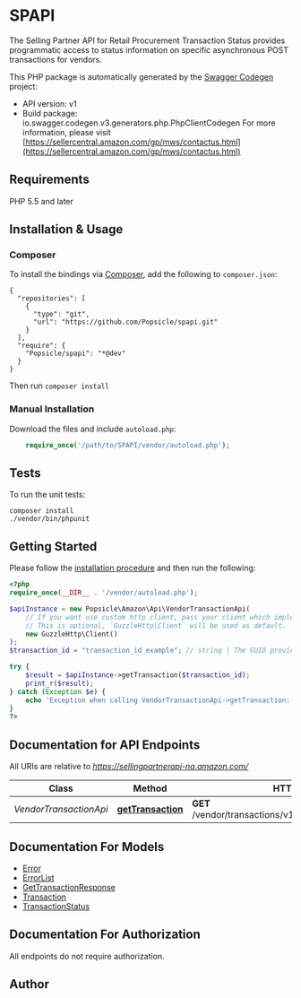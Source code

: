 # SPAPI
The Selling Partner API for Retail Procurement Transaction Status provides programmatic access to status information on specific asynchronous POST transactions for vendors.

This PHP package is automatically generated by the [Swagger Codegen](https://github.com/swagger-api/swagger-codegen) project:

- API version: v1
- Build package: io.swagger.codegen.v3.generators.php.PhpClientCodegen
For more information, please visit [https://sellercentral.amazon.com/gp/mws/contactus.html](https://sellercentral.amazon.com/gp/mws/contactus.html)

## Requirements

PHP 5.5 and later

## Installation & Usage
### Composer

To install the bindings via [Composer](http://getcomposer.org/), add the following to `composer.json`:

```
{
  "repositories": [
    {
      "type": "git",
      "url": "https://github.com/Popsicle/spapi.git"
    }
  ],
  "require": {
    "Popsicle/spapi": "*@dev"
  }
}
```

Then run `composer install`

### Manual Installation

Download the files and include `autoload.php`:

```php
    require_once('/path/to/SPAPI/vendor/autoload.php');
```

## Tests

To run the unit tests:

```
composer install
./vendor/bin/phpunit
```

## Getting Started

Please follow the [installation procedure](#installation--usage) and then run the following:

```php
<?php
require_once(__DIR__ . '/vendor/autoload.php');

$apiInstance = new Popsicle\Amazon\Api\VendorTransactionApi(
    // If you want use custom http client, pass your client which implements `GuzzleHttp\ClientInterface`.
    // This is optional, `GuzzleHttp\Client` will be used as default.
    new GuzzleHttp\Client()
);
$transaction_id = "transaction_id_example"; // string | The GUID provided by Amazon in the 'transactionId' field in response to the post request of a specific transaction.

try {
    $result = $apiInstance->getTransaction($transaction_id);
    print_r($result);
} catch (Exception $e) {
    echo 'Exception when calling VendorTransactionApi->getTransaction: ', $e->getMessage(), PHP_EOL;
}
?>
```

## Documentation for API Endpoints

All URIs are relative to *https://sellingpartnerapi-na.amazon.com/*

Class | Method | HTTP request | Description
------------ | ------------- | ------------- | -------------
*VendorTransactionApi* | [**getTransaction**](docs/Api/VendorTransactionApi.md#gettransaction) | **GET** /vendor/transactions/v1/transactions/{transactionId} | 

## Documentation For Models

 - [Error](docs/Model/Error.md)
 - [ErrorList](docs/Model/ErrorList.md)
 - [GetTransactionResponse](docs/Model/GetTransactionResponse.md)
 - [Transaction](docs/Model/Transaction.md)
 - [TransactionStatus](docs/Model/TransactionStatus.md)

## Documentation For Authorization

 All endpoints do not require authorization.


## Author




